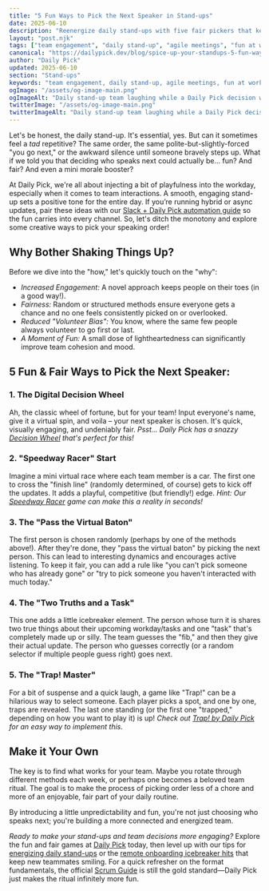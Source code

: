 ```yaml
---
title: "5 Fun Ways to Pick the Next Speaker in Stand-ups"
date: 2025-06-10
description: "Reenergize daily stand-ups with five fair pickers that keep updates quick, inclusive, and fun for in-office and remote teams alike."
layout: "post.njk"
tags: ["team engagement", "daily stand-up", "agile meetings", "fun at work", "productivity", "team morale"]
canonical: "https://dailypick.dev/blog/spice-up-your-standups-5-fun-ways/"
author: "Daily Pick"
updated: 2025-06-10
section: "Stand-ups"
keywords: "team engagement, daily stand-up, agile meetings, fun at work, productivity, team morale"
ogImage: "/assets/og-image-main.png"
ogImageAlt: "Daily stand-up team laughing while a Daily Pick decision wheel selects the next speaker"
twitterImage: "/assets/og-image-main.png"
twitterImageAlt: "Daily stand-up team laughing while a Daily Pick decision wheel selects the next speaker"
---
```


Let's be honest, the daily stand-up. It's essential, yes. But can it sometimes feel a *tad* repetitive? The same order, the same polite-but-slightly-forced "you go next," or the awkward silence until someone bravely steps up. What if we told you that deciding who speaks next could actually be... fun? And fair? And even a mini morale booster?

At Daily Pick, we're all about injecting a bit of playfulness into the workday, especially when it comes to team interactions. A smooth, engaging stand-up sets a positive tone for the entire day. If you’re running hybrid or async updates, pair these ideas with our [Slack + Daily Pick automation guide](/blog/supercharge-async-standups-with-slack-and-daily-pick/) so the fun carries into every channel. So, let's ditch the monotony and explore some creative ways to pick your speaking order!

## Why Bother Shaking Things Up?

Before we dive into the "how," let's quickly touch on the "why":

*   *Increased Engagement:* A novel approach keeps people on their toes (in a good way!).
*   *Fairness:* Random or structured methods ensure everyone gets a chance and no one feels consistently picked on or overlooked.
*   *Reduced "Volunteer Bias":* You know, where the same few people always volunteer to go first or last.
*   *A Moment of Fun:* A small dose of lightheartedness can significantly improve team cohesion and mood.

## 5 Fun & Fair Ways to Pick the Next Speaker:

### 1. The Digital Decision Wheel

Ah, the classic wheel of fortune, but for your team! Input everyone's name, give it a virtual spin, and voila – your next speaker is chosen. It's quick, visually engaging, and undeniably fair.
*Psst... Daily Pick has a snazzy [Decision Wheel](/apps/wheel/) that's perfect for this!*

### 2. "Speedway Racer" Start

Imagine a mini virtual race where each team member is a car. The first one to cross the "finish line" (randomly determined, of course) gets to kick off the updates. It adds a playful, competitive (but friendly!) edge.
*Hint: Our [Speedway Racer](/apps/speedway/) game can make this a reality in seconds!*

### 3. The "Pass the Virtual Baton"

The first person is chosen randomly (perhaps by one of the methods above!). After they're done, they "pass the virtual baton" by picking the next person. This can lead to interesting dynamics and encourages active listening. To keep it fair, you can add a rule like "you can't pick someone who has already gone" or "try to pick someone you haven't interacted with much today."

### 4. The "Two Truths and a Task"

This one adds a little icebreaker element. The person whose turn it is shares two true things about their upcoming workday/tasks and one "task" that's completely made up or silly. The team guesses the "fib," and then they give their actual update. The person who guesses correctly (or a random selector if multiple people guess right) goes next.

### 5. The "Trap! Master"

For a bit of suspense and a quick laugh, a game like "Trap!" can be a hilarious way to select someone. Each player picks a spot, and one by one, traps are revealed. The last one standing (or the first one "trapped," depending on how you want to play it) is up!
*Check out [Trap! by Daily Pick](/apps/trap/) for an easy way to implement this.*

## Make it Your Own

The key is to find what works for your team. Maybe you rotate through different methods each week, or perhaps one becomes a beloved team ritual. The goal is to make the process of picking order less of a chore and more of an enjoyable, fair part of your daily routine.

By introducing a little unpredictability and fun, you're not just choosing who speaks next; you're building a more connected and energized team.

*Ready to make your stand-ups and team decisions more engaging?* Explore the fun and fair games at [Daily Pick](/) today, then level up with our tips for [energizing daily stand-ups](/blog/banish-meeting-boredom-fun-ways-to-energize-your-daily-stand-ups/) or the [remote onboarding icebreaker hits](/blog/remote-onboarding-icebreakers-your-new-hires-will-love/) that keep new teammates smiling. For a quick refresher on the format fundamentals, the official [Scrum Guide](https://scrumguides.org/scrum-guide.html) is still the gold standard—Daily Pick just makes the ritual infinitely more fun.
